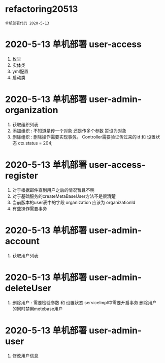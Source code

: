 # refactoring20513
    单机部署代码 2020-5-13
    
# 2020-5-13 单机部署 user-access 
1. 枚举
2. 实体类
3. yml配置
4. 启动类

# 2020-5-13 单机部署 user-admin-organization
1. 获取组织列表
2. 添加组织 : 不知道是传一个对象 还是传多个参数 暂设为对象
3. 删除组织 : 删除操作需要实现事务。 Controller需要验证传过来的id 和 设置状态 ctx.status = 204;

# 2020-5-13 单机部署 user-access-register
1. 对于根据邮件查到用户之后的情况暂且不明
2. 对于基础服务的createMetaBaseUser方法不是很清楚
3. 当前版本的user表中的字段 organization 应该为 organizationId
4. 有些操作需要事务

# 2020-5-13 单机部署 user-admin-account
1. 获取用户列表

# 2020-5-13 单机部署 user-admin-deleteUser
1. 删除用户 : 需要检验参数 和 设置状态 serviceImpl中需要开启事务 删除用户的同时禁用metebase用户

# 2020-5-13 单机部署 user-admin-user
1. 修改用户信息